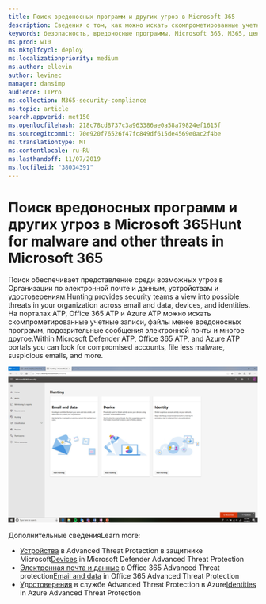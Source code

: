 ```yaml
---
title: Поиск вредоносных программ и других угроз в Microsoft 365
description: Сведения о том, как можно искать скомпрометированные учетные записи, менее опасные вредоносные программы, подозрительные сообщения электронной почты и многое другое.
keywords: безопасность, вредоносные программы, Microsoft 365, M365, центр безопасности, поиск, поиск, пакет ATP для защитника, Office 365 ATP, Azure ATP
ms.prod: w10
ms.mktglfcycl: deploy
ms.localizationpriority: medium
ms.author: ellevin
author: levinec
manager: dansimp
audience: ITPro
ms.collection: M365-security-compliance
ms.topic: article
search.appverid: met150
ms.openlocfilehash: 218c78cd8737c3a963386ae0a58a79824ef1615f
ms.sourcegitcommit: 70e920f76526f47fc849df615de4569e0ac2f4be
ms.translationtype: MT
ms.contentlocale: ru-RU
ms.lasthandoff: 11/07/2019
ms.locfileid: "38034391"
---
```

# <a name="hunt-for-malware-and-other-threats-in-microsoft-365"></a><span data-ttu-id="93777-104">Поиск вредоносных программ и других угроз в Microsoft 365</span><span class="sxs-lookup"><span data-stu-id="93777-104">Hunt for malware and other threats in Microsoft 365</span></span>

<span data-ttu-id="93777-105">Поиск обеспечивает представление среди возможных угроз в Организации по электронной почте и данным, устройствам и удостоверениям.</span><span class="sxs-lookup"><span data-stu-id="93777-105">Hunting provides security teams a view into possible threats in your organization across email and data, devices, and identities.</span></span> <span data-ttu-id="93777-106">На порталах ATP, Office 365 ATP и Azure ATP можно искать скомпрометированные учетные записи, файлы менее вредоносных программ, подозрительные сообщения электронной почты и многое другое.</span><span class="sxs-lookup"><span data-stu-id="93777-106">Within Microsoft Defender ATP, Office 365 ATP, and Azure ATP portals you can look for compromised accounts, file less malware, suspicious emails, and more.</span></span>

![Страница "Поиск"](../media/security-docs/hunt.png)

<span data-ttu-id="93777-108">Дополнительные сведения</span><span class="sxs-lookup"><span data-stu-id="93777-108">Learn more:</span></span>

* <span data-ttu-id="93777-109">[Устройства](https://docs.microsoft.com/windows/security/threat-protection/microsoft-defender-atp/advanced-hunting) в Advanced Threat Protection в защитнике Microsoft</span><span class="sxs-lookup"><span data-stu-id="93777-109">[Devices](https://docs.microsoft.com/windows/security/threat-protection/microsoft-defender-atp/advanced-hunting) in Microsoft Defender Advanced Threat Protection</span></span>
* <span data-ttu-id="93777-110">[Электронная почта и данные](https://docs.microsoft.com/office365/securitycompliance/office-365-atp) в Office 365 Advanced Threat protection</span><span class="sxs-lookup"><span data-stu-id="93777-110">[Email and data](https://docs.microsoft.com/office365/securitycompliance/office-365-atp) in Office 365 Advanced Threat Protection</span></span>
* <span data-ttu-id="93777-111">[Удостоверения](https://docs.microsoft.com/azure-advanced-threat-protection/investigate-a-user) в службе Advanced Threat Protection в Azure</span><span class="sxs-lookup"><span data-stu-id="93777-111">[Identities](https://docs.microsoft.com/azure-advanced-threat-protection/investigate-a-user) in Azure Advanced Threat Protection</span></span>
